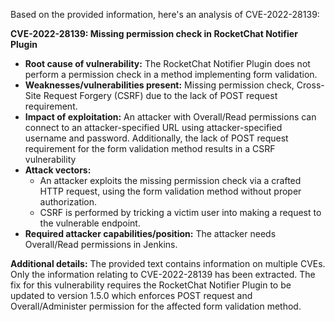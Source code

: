 Based on the provided information, here's an analysis of CVE-2022-28139:

**CVE-2022-28139: Missing permission check in RocketChat Notifier Plugin**

*   **Root cause of vulnerability:** The RocketChat Notifier Plugin does not perform a permission check in a method implementing form validation.
*   **Weaknesses/vulnerabilities present:** Missing permission check, Cross-Site Request Forgery (CSRF) due to the lack of POST request requirement.
*   **Impact of exploitation:** An attacker with Overall/Read permissions can connect to an attacker-specified URL using attacker-specified username and password. Additionally, the lack of POST request requirement for the form validation method results in a CSRF vulnerability
*   **Attack vectors:**
    *   An attacker exploits the missing permission check via a crafted HTTP request, using the form validation method without proper authorization.
    *   CSRF is performed by tricking a victim user into making a request to the vulnerable endpoint.
*   **Required attacker capabilities/position:** The attacker needs Overall/Read permissions in Jenkins.

**Additional details:**
The provided text contains information on multiple CVEs. Only the information relating to CVE-2022-28139 has been extracted. The fix for this vulnerability requires the RocketChat Notifier Plugin to be updated to version 1.5.0 which enforces POST request and Overall/Administer permission for the affected form validation method.